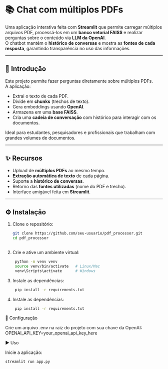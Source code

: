 # 📚 Chat com múltiplos PDFs

Uma aplicação interativa feita com **Streamlit** que permite carregar múltiplos arquivos PDF, processá-los em um **banco vetorial FAISS** e realizar perguntas sobre o conteúdo via **LLM da OpenAI**.  
O chatbot mantém o **histórico de conversas** e mostra as **fontes de cada resposta**, garantindo transparência no uso das informações.

---

## 🚀 Introdução
Este projeto permite fazer perguntas diretamente sobre múltiplos PDFs.  
A aplicação:
- Extrai o texto de cada PDF.
- Divide em **chunks** (trechos de texto).
- Gera embeddings usando **OpenAI**.
- Armazena em uma **base FAISS**.
- Cria uma **cadeia de conversação** com histórico para interagir com os documentos.

Ideal para estudantes, pesquisadores e profissionais que trabalham com grandes volumes de documentos.

---

## ✨ Recursos
- Upload de **múltiplos PDFs** ao mesmo tempo.  
- **Extração automática de texto** de cada página.  
- Suporte a **histórico de conversas**.  
- Retorno das **fontes utilizadas** (nome do PDF e trecho).  
- Interface amigável feita em **Streamlit**.  

---

## ⚙️ Instalação

1. Clone o repositório:
   ```bash
   git clone https://github.com/seu-usuario/pdf_processor.git
   cd pdf_processor
    
2. Crie e ative um ambiente virtual:
   ```bash
    python -m venv venv
    source venv/bin/activate   # Linux/Mac
    venv\Scripts\activate      # Windows

3. Instale as dependências:
   ```bash
    pip install -r requirements.txt

3. Instale as dependências:
   ```bash
    pip install -r requirements.txt
   
🔑 Configuração

Crie um arquivo .env na raiz do projeto com sua chave da OpenAI:
OPENAI_API_KEY=your_openai_api_key_here

▶️ Uso

Inicie a aplicação:
 ```bash
 streamlit run app.py
   
